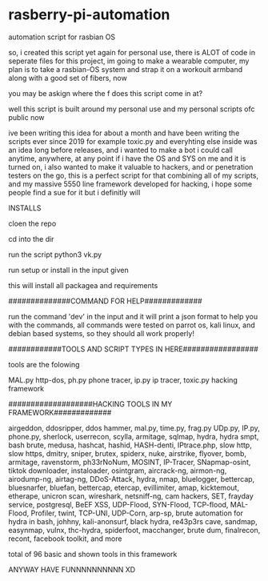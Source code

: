 # rasberry-pi-automation
automation script for rasbian OS

so, i created this script yet again for personal use, there is ALOT of code in seperate files for this project, im going to make a wearable computer, my plan is to take a rasbian-OS system and strap it on a workouit armband along with a good set of fibers, now 


you may be askign where the f does this script come in at?


well this script is built around my personal use and my personal scripts ofc public now

ive been writing this idea for about a month and have been writing the scripts ever since 2019 for example toxic.py and everyhting else inside was an idea long before releases, and i wanted to make a bot i could call anytime, anywhere, at any point if i have the OS and SYS on me and it is turned on, i also wanted to make it valuable to hackers, and or penetration testers on the go, this is a perfect script for that combining all of my scripts, and my massive 5550 line framework developed for hacking, i hope some people find a sue for it but i definitly will 


INSTALLS 


cloen the repo 

cd into the dir 

run the script python3 vk.py 

run setup or install in the input given 

this will install all packagea and requirements 


##############COMMAND FOR HELP#############


run the command 'dev' in the input and it will print 
a json format to help you with the commands, all 
commands were tested on parrot os, kali linux, and debian based 
systems, so they should all work properly!



############TOOLS AND SCRIPT TYPES IN HERE#################


tools are the folowing 


MAL.py http-dos, ph.py phone tracer, ip.py ip tracer, toxic.py hacking framework



###################HACKING TOOLS IN MY FRAMEWORK#############

airgeddon, ddosripper, ddos hammer, mal.py, time.py, frag.py UDp.py, IP.py, phone.py, sherlock, userrecon, scylla, armitage, sqlmap, hydra, hydra smpt, bash brute, medusa, hashcat, hashid, HASH-denti, IPtrace.php, slow http, slow https, dmitry, sniper, brutex, spiderx, nuke, airstrike, flyover, bomb, armitage, ravenstorm, ph33rNoNum, MOSINT, IP-Tracer, SNapmap-osint, tiktok downloader, instaloader, osintgram, aircrack-ng, airmon-ng, airodump-ng, airtag-ng, DDoS-Attack, hydra, nmap, bluelogger, bettercap, bluesnarfer, bluefan, bettercap, etercap, evillimiter, amap, kicktemout, etherape, unicron scan, wireshark, netsniff-ng, cam hackers, SET, frayday service, postgresql, BeEF XSS, UDP-Flood, SYN-Flood, TCP-flood, MAL-Flood, Profiler, twint, TCP-UNI, UDP-Corn, arp-sp, brute automation for hydra in bash, johhny, kali-anonsurf, black hydra, re43p3rs cave, sandmap, easynmap, vulnx, thc-hydra, spiderfoot, macchanger, brute dum, finalrecon, recont, facebook toolkit, and more

total of 96 basic and shown tools in this framework 



ANYWAY HAVE FUNNNNNNNNNN XD
